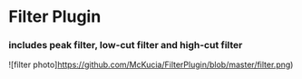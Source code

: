 # Filter Plugin
### includes peak filter, low-cut filter and high-cut filter
![filter photo]https://github.com/McKucia/FilterPlugin/blob/master/filter.png)
